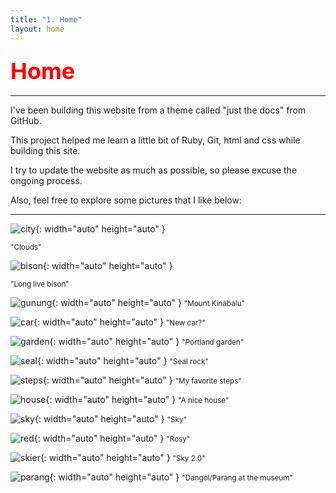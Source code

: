 ```yaml
---
title: "1. Home"
layout: home
---
```



### <span style="color: red; font-weight: bold; font-size: 36px;">Home</span>
______________________________________________________________________________________________________


I've been building this website from a theme called "just the docs" from GitHub.

This project helped me learn a little bit of Ruby, Git, html and css while building this site.

I try to update the website as much as possible, so please excuse the ongoing process. 







Also, feel free to explore some pictures that I like below:

______________________________________________________________________________________________________

![city](/assets/IMG_2482.jpeg){: width="auto" height="auto" }

<small> "Clouds"</small>

![bison](/assets/IMG_2609.jpeg){: width="auto" height="auto" }

<small> "Long live bison"</small>

![gunung](/assets/IMG_5449.jpeg){: width="auto" height="auto" }
<small> "Mount Kinabalu"</small>

![car](/assets/IMG_2464.jpeg){: width="auto" height="auto" }
<small> "New car?"</small>

![garden](/assets/IMG_3533.jpeg){: width="auto" height="auto" }
<small> "Portland garden"</small>

![seal](/assets/IMG_3618.jpeg){: width="auto" height="auto" }
<small> "Seal rock"</small>

![steps](/assets/IMG_5205.jpeg){: width="auto" height="auto" }
<small> "My favorite steps"</small>

![house](/assets/IMG_5637.jpeg){: width="auto" height="auto" }
<small> "A nice house"</small>

![sky](/assets/IMG_5729.jpeg){: width="auto" height="auto" }
<small> "Sky"</small>

![red](/assets/IMG_5988.jpeg){: width="auto" height="auto" }
<small> "Rosy"</small>

![skier](/assets/IMG_6024.jpeg){: width="auto" height="auto" }
<small> "Sky 2.0"</small>

![parang](/assets/IMG_6096.jpeg){: width="auto" height="auto" }
<small> "Dangol/Parang at the museum"</small>


 